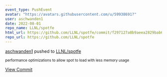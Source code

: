 ```yaml
---
event_type: PushEvent
avatar: "https://avatars.githubusercontent.com/u/59938691?"
user: aschwanden1
date: 2022-08-01
repo_name: LLNL/spotfe
html_url: https://github.com/LLNL/spotfe/commit/f297127a8b9aeea2829bab6aca5e6db4d44d803c
repo_url: https://github.com/LLNL/spotfe
---
```


<a href='https://github.com/aschwanden1' target='_blank'>aschwanden1</a> pushed to <a href='https://github.com/LLNL/spotfe' target='_blank'>LLNL/spotfe</a>

<small>performance optimizations to allow spot to load with less memory usage</small>

<a href='https://github.com/LLNL/spotfe/commit/f297127a8b9aeea2829bab6aca5e6db4d44d803c' target='_blank'>View Commit</a>